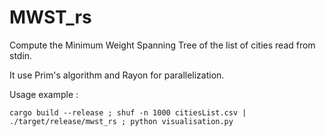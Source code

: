 # MWST_rs

Compute the Minimum Weight Spanning Tree of the list of cities read from stdin.

It use Prim's algorithm and Rayon for parallelization.

Usage example :

    cargo build --release ; shuf -n 1000 citiesList.csv | ./target/release/mwst_rs ; python visualisation.py
        
